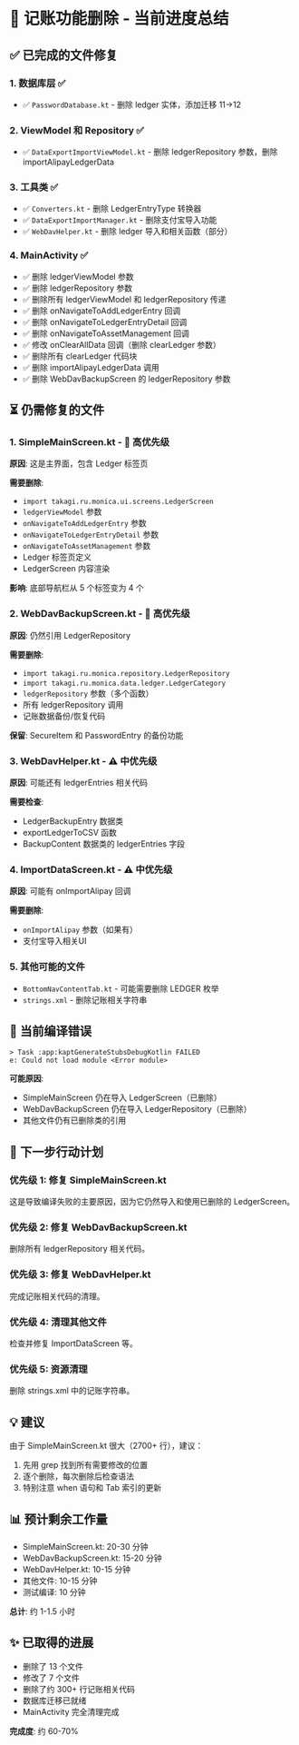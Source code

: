 # 🎯 记账功能删除 - 当前进度总结

## ✅ 已完成的文件修复

### 1. 数据库层 ✅
- ✅ `PasswordDatabase.kt` - 删除 ledger 实体，添加迁移 11→12

### 2. ViewModel 和 Repository ✅  
- ✅ `DataExportImportViewModel.kt` - 删除 ledgerRepository 参数，删除 importAlipayLedgerData

### 3. 工具类 ✅
- ✅ `Converters.kt` - 删除 LedgerEntryType 转换器
- ✅ `DataExportImportManager.kt` - 删除支付宝导入功能
- ✅ `WebDavHelper.kt` - 删除 ledger 导入和相关函数（部分）

### 4. MainActivity ✅
- ✅ 删除 ledgerViewModel 参数
- ✅ 删除 ledgerRepository 参数
- ✅ 删除所有 ledgerViewModel 和 ledgerRepository 传递
- ✅ 删除 onNavigateToAddLedgerEntry 回调
- ✅ 删除 onNavigateToLedgerEntryDetail 回调
- ✅ 删除 onNavigateToAssetManagement 回调
- ✅ 修改 onClearAllData 回调（删除 clearLedger 参数）
- ✅ 删除所有 clearLedger 代码块
- ✅ 删除 importAlipayLedgerData 调用
- ✅ 删除 WebDavBackupScreen 的 ledgerRepository 参数

## ⏳ 仍需修复的文件

### 1. SimpleMainScreen.kt - 🔴 高优先级
**原因**: 这是主界面，包含 Ledger 标签页

**需要删除**:
- `import takagi.ru.monica.ui.screens.LedgerScreen`
- `ledgerViewModel` 参数
- `onNavigateToAddLedgerEntry` 参数
- `onNavigateToLedgerEntryDetail` 参数
- `onNavigateToAssetManagement` 参数
- Ledger 标签页定义
- LedgerScreen 内容渲染

**影响**: 底部导航栏从 5 个标签变为 4 个

### 2. WebDavBackupScreen.kt - 🔴 高优先级
**原因**: 仍然引用 LedgerRepository

**需要删除**:
- `import takagi.ru.monica.repository.LedgerRepository`
- `import takagi.ru.monica.data.ledger.LedgerCategory`
- `ledgerRepository` 参数（多个函数）
- 所有 ledgerRepository 调用
- 记账数据备份/恢复代码

**保留**: SecureItem 和 PasswordEntry 的备份功能

### 3. WebDavHelper.kt - ⚠️ 中优先级
**原因**: 可能还有 ledgerEntries 相关代码

**需要检查**:
- LedgerBackupEntry 数据类
- exportLedgerToCSV 函数
- BackupContent 数据类的 ledgerEntries 字段

### 4. ImportDataScreen.kt - ⚠️ 中优先级
**原因**: 可能有 onImportAlipay 回调

**需要删除**:
- `onImportAlipay` 参数（如果有）
- 支付宝导入相关UI

### 5. 其他可能的文件
- `BottomNavContentTab.kt` - 可能需要删除 LEDGER 枚举
- `strings.xml` - 删除记账相关字符串

## 🚨 当前编译错误

```
> Task :app:kaptGenerateStubsDebugKotlin FAILED
e: Could not load module <Error module>
```

**可能原因**:
- SimpleMainScreen 仍在导入 LedgerScreen（已删除）
- WebDavBackupScreen 仍在导入 LedgerRepository（已删除）
- 其他文件仍有已删除类的引用

## 📝 下一步行动计划

### 优先级 1: 修复 SimpleMainScreen.kt
这是导致编译失败的主要原因，因为它仍然导入和使用已删除的 LedgerScreen。

### 优先级 2: 修复 WebDavBackupScreen.kt
删除所有 ledgerRepository 相关代码。

### 优先级 3: 修复 WebDavHelper.kt
完成记账相关代码的清理。

### 优先级 4: 清理其他文件
检查并修复 ImportDataScreen 等。

### 优先级 5: 资源清理
删除 strings.xml 中的记账字符串。

## 💡 建议

由于 SimpleMainScreen.kt 很大（2700+ 行），建议：
1. 先用 grep 找到所有需要修改的位置
2. 逐个删除，每次删除后检查语法
3. 特别注意 when 语句和 Tab 索引的更新

## 📊 预计剩余工作量

- SimpleMainScreen.kt: 20-30 分钟
- WebDavBackupScreen.kt: 15-20 分钟  
- WebDavHelper.kt: 10-15 分钟
- 其他文件: 10-15 分钟
- 测试编译: 10 分钟

**总计**: 约 1-1.5 小时

## ✨ 已取得的进展

- 删除了 13 个文件
- 修改了 7 个文件
- 删除了约 300+ 行记账相关代码
- 数据库迁移已就绪
- MainActivity 完全清理完成

**完成度**: 约 60-70%
